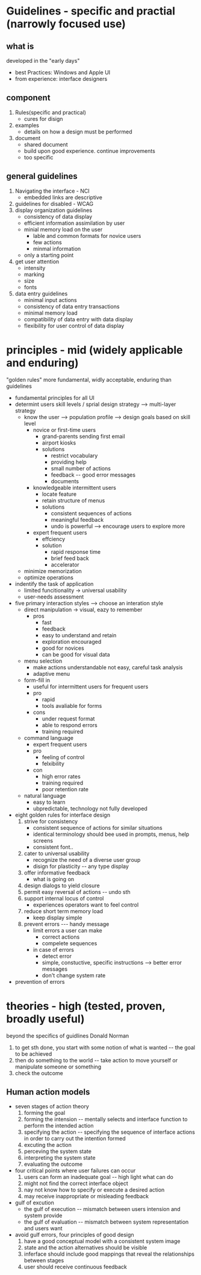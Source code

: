 # Guidelines - specific and practial (narrowly focused use)

## what is
developed in the "early days"
- best Practices: Windows and Apple UI
- from experience: interface designers
## component
1. Rules(specific and practical)
   - cures for disign 
2. examples
   - details on how a design must be performed
3. document
   - shared document
   - build upon good experience. continue improvements
   - too specific
## general guidelines
1. Navigating the interface - NCI
   - embedded links are descriptive
2. guidelines for disabled - WCAG
3. display organization guidelines
   - consistency of data display
   - efficient information assimilation by user
   - minial memory load on the user
     - lable and common formats for novice users
     - few actions
     - minmal information
   - only a starting point
4. get user attention
   - intensity
   - marking
   - size
   - fonts
5. data entry guidelines
   - minimal input actions
   - consistency of data entry transactions
   - minimal memory load
   - compatibility of data entry with data display
   - flexibility for user control of data display
# principles - mid (widely applicable and enduring)
"golden rules"
more fundamental, widly acceptable, enduring than guidelines

- fundamental principles for all UI
- determint users skill levels / sprial design strategy --> multi-layer strategy
  - know the user --> population profile --> design goals based on skill level
    - novice or first-time users
      - grand-parents sending first email
      - airport kiosks
      - solutions
        - restrict vocabulary
        - providing help
        - small number of actions
        - feedback --  good error messages
        - documents
    - knowledgeable intermittent users
      - locate feature
      - retain structure of menus
      - solutions
        - consistent sequences of actions
        - meaningful feedback
        - undo is powerful --> encourage users to explore more
    - expert frequent users
      - effciency
      - solution
        - rapid response time
        - brief feed back
        - accelerator
  - minimize memorization
  - optimize operations
- indentify the task of application
    - limited funcitionality -> universal usability
    - user-needs assessment
- five primary interaction styles --> choose an interation style
  - direct manipulation -> visual, eazy to remember
    - pros
      - fast
      - feedback
      - easy to understand and retain
      - exploration encouraged
      - good for novices
      - can be good for visual data
  - menu selection
    - make actions understandable not easy, careful task analysis
    - adaptive menu
  - form-fill in
    - useful for intermittent users for frequent users
    - pro
      - rapid
      - tools avaliable for forms
    - cons
      - under request format
      - able to respond errors
      - training required
  - command language
    - expert frequent users
    - pro
      - feeling of control
      - felxibility
    - con
      - high error rates
      - training required
      - poor retention rate
  - natural language
    - easy to learn
    - ubpredictable, technology not fully developed
- eight golden rules for interface design
  1. strive for consistency
     - consistent sequence of actions for similar situations
     - identical terminology should bee used in prompts, menus, help screens
     - consistent font..
  2. cater to universal usability
     - recognize the need of a diverse user group
     - disign for plasticity -- any type display
  3. offer informative feedback
     - what is going on  
  4. design dialogs to yield closure
  5. permit easy reversal of actions -- undo sth
  6. support internal locus of control
     - experiences operators want to feel control 
  7. reduce short term memory load
     - keep display simple
  8. prevent errors --- handy message
     - limit errors a user can make
       - correct actions
       - compelete sequences
     - in case of errors
       - detect error
       - simple, constuctive, specific instructions --> better error messages
       - don't change system rate
- prevention of errors

# theories - high (tested, proven, broadly useful)
beyond the specifics of guidlines
Donald Norman
1. to get sth done, you start with some notion of what is wanted -- the goal to be achieved
2. then do something to the world -- take action to move yourself or manipulate someone or something
3. check the outcome

## Human action models
- seven stages of action theory
  1. forming the goal
  2. forming the intension -- mentally selects and interface function to perform the intended action
  3. specifying the action -- specifying the sequence of interface actions in order to carry out the intention formed
  4. excuting the action
  5. perceving the system state
  6. interpreting the system state
  7. evaluating the outcome
- four critical points where user failures can occur
  1. users can form an inadequate goal -- high light what can do
  2. might not find the correct interface object
  3. nay not know how to specify or execute a desired action
  4. may receive inappropriate or misleading feedback
- gulf of excution
  - the gulf of execution -- mismatch between users intension and system provide
  - the gulf of evaluation -- mismatch between system representation and users want
- avoid gulf errors, four principles of good design
  1. have a good conceptual model with a consistent system image
  2. state and the action alternatives should be visible
  3. inferface should include good mappings that reveal the relationships between stages
  4. user should receive continuous feedback